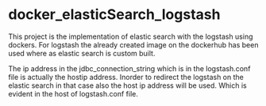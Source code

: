 # docker_elasticSearch_logstash
This project is the implementation of elastic search with the logstash using dockers. 
For logstash the already created image on the dockerhub has been used where as elastic search is custom built.

The ip address in the jdbc_connection_string which is in the logstash.conf file is actually the hostip address. Inorder to redirect the logstash on the elastic search in that case also the host ip address will be used. Which is evident in the host of logstash.conf file.

